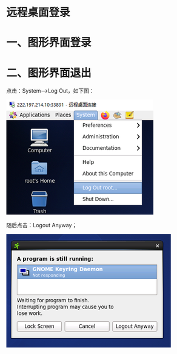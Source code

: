 # 远程桌面登录

# 一、图形界面登录

# 二、图形界面退出

点击：System-->Log Out，如下图：

![image-20210914195148865](./images/logout.png)

随后点击：Logout Anyway；

![image-20210914195400327](./images/logoutanyway.png)

